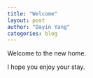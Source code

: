 ```yaml
---
title: "Welcome"
layout: post
author: "Dayin Yang"
categories: blog
---
```


Welcome to the new home.

<!-- excerpt_separator -->

I hope you enjoy your stay.